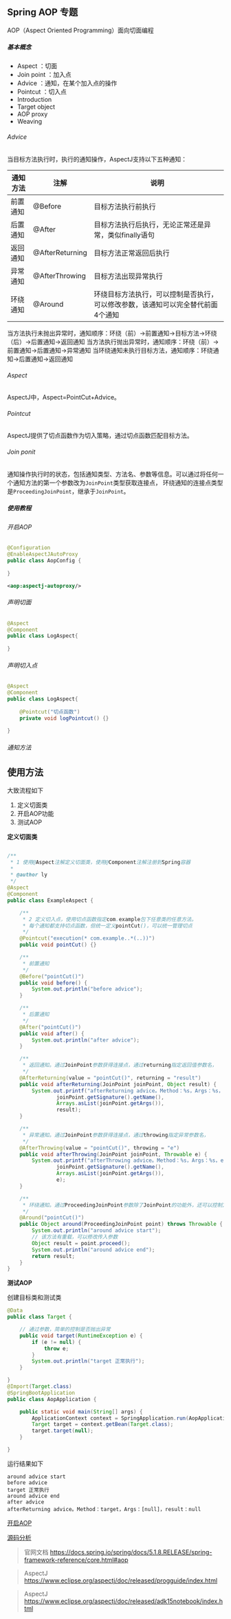 Spring AOP 专题
-

AOP（Aspect Oriented Programming）面向切面编程

##### 基本概念

- Aspect ：切面
- Join point ：加入点
- Advice ：通知，在某个加入点的操作
- Pointcut ：切入点
- Introduction
- Target object
- AOP proxy
- Weaving

###### Advice

当目标方法执行时，执行的通知操作，AspectJ支持以下五种通知：

|通知方法|注解|说明|
|---|---|---|
|前置通知|@Before|目标方法执行前执行|
|后置通知|@After|目标方法执行后执行，无论正常还是异常，类似finally语句|
|返回通知|@AfterReturning|目标方法正常返回后执行|
|异常通知|@AfterThrowing|目标方法出现异常执行|
|环绕通知|@Around|环绕目标方法执行，可以控制是否执行，可以修改参数，该通知可以完全替代前面4个通知|

当方法执行未抛出异常时，通知顺序：环绕（前）->前置通知->目标方法->环绕（后）->后置通知->返回通知
当方法执行抛出异常时，通知顺序：环绕（前）->前置通知->后置通知->异常通知
当环绕通知未执行目标方法，通知顺序：环绕通知->后置通知->返回通知

###### Aspect

AspectJ中，Aspect=PointCut+Advice。

###### Pointcut

AspectJ提供了切点函数作为切入策略，通过切点函数匹配目标方法。

###### Join ponit

通知操作执行时的状态，包括通知类型、方法名、参数等信息。可以通过将任何一个通知方法的第一个参数改为`JoinPoint`类型获取连接点，
环绕通知的连接点类型是`ProceedingJoinPoint`，继承于`JoinPoint`。

##### 使用教程

###### 开启AOP

``` java
@Configuration
@EnableAspectJAutoProxy
public class AopConfig {
    
}
```

``` xml
<aop:aspectj-autoproxy/>
```

###### 声明切面

```java
@Aspect
@Component
public class LogAspect{
    
}
```

###### 声明切入点

```java
@Aspect
@Component
public class LogAspect{
    
    @Pointcut("切点函数")
    private void logPointcut() {}
    
}
```

###### 通知方法

## 使用方法

大致流程如下

1. 定义切面类
2. 开启AOP功能
3. 测试AOP

**定义切面类**

```java

/**
 * 1 使用@Aspect注解定义切面类，使用@Component注解注册到Spring容器
 *
 * @author ly
 */
@Aspect
@Component
public class ExampleAspect {

    /**
     * 2 定义切入点，使用切点函数指定com.example包下任意类的任意方法。
     * 每个通知都支持切点函数，但统一定义pointCut()，可以统一管理切点
     */
    @Pointcut("execution(* com.example..*(..))")
    public void pointCut() {}

    /**
     * 前置通知
     */
    @Before("pointCut()")
    public void before() {
        System.out.println("before advice");
    }

    /**
     * 后置通知
     */
    @After("pointCut()")
    public void after() {
        System.out.println("after advice");
    }

    /**
     * 返回通知。通过JoinPoint参数获得连接点，通过returning指定返回值参数名，
     */
    @AfterReturning(value = "pointCut()", returning = "result")
    public void afterReturning(JoinPoint joinPoint, Object result) {
        System.out.printf("afterReturning advice。Method：%s，Args：%s，result：%s\n",
                joinPoint.getSignature().getName(),
                Arrays.asList(joinPoint.getArgs()),
                result);
    }

    /**
     * 异常通知。通过JoinPoint参数获得连接点，通过throwing指定异常参数名，
     */
    @AfterThrowing(value = "pointCut()", throwing = "e")
    public void afterThrowing(JoinPoint joinPoint, Throwable e) {
        System.out.printf("afterThrowing advice。Method：%s，Args：%s，exception：%s\n",
                joinPoint.getSignature().getName(),
                Arrays.asList(joinPoint.getArgs()),
                e);
    }

    /**
     * 环绕通知。通过ProceedingJoinPoint参数除了JoinPoint的功能外，还可以控制方法是否执行。
     */
    @Around("pointCut()")
    public Object around(ProceedingJoinPoint point) throws Throwable {
        System.out.println("around advice start");
        // 该方法有重载，可以修改传入参数
        Object result = point.proceed();
        System.out.println("around advice end");
        return result;
    }
}

```


**测试AOP**

创建目标类和测试类

```java
@Data
public class Target {

	// 通过参数，简单的控制是否抛出异常
    public void target(RuntimeException e) {
        if (e != null) {
            throw e;
        }
        System.out.println("target 正常执行");
    }

}
@Import(Target.class)
@SpringBootApplication
public class AopApplication {

    public static void main(String[] args) {
        ApplicationContext context = SpringApplication.run(AopApplication.class, args);
        Target target = context.getBean(Target.class);
        target.target(null);
    }

}
```

运行结果如下

```log
around advice start
before advice
target 正常执行
around advice end
after advice
afterReturning advice。Method：target，Args：[null]，result：null
```


[开启AOP](enable.md)

[源码分析](source_code.md)

[](https://mp.weixin.qq.com/s?__biz=MzU3NzczMTAzMg==&mid=2247484781&idx=2&sn=217306a6f418e30cec6c5fbc8cd6ddb7&chksm=fd0165daca76eccca5d59401b33784babc98e6a4094cbf10342f46178ff4a2db8d430f596a16&scene=21#wechat_redirect)
[](https://www.cnblogs.com/xrq730/p/4919025.html)
[](https://www.cnblogs.com/xrq730/p/7003082.html)



> 官网文档 https://docs.spring.io/spring/docs/5.1.8.RELEASE/spring-framework-reference/core.html#aop

> AspectJ https://www.eclipse.org/aspectj/doc/released/progguide/index.html

> AspectJ https://www.eclipse.org/aspectj/doc/released/adk15notebook/index.html